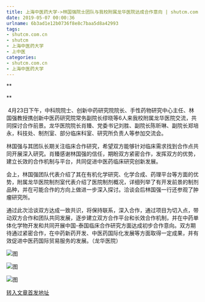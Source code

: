 ```yaml
---
title: 上海中医药大学->林国强院士团队与我校附属龙华医院达成合作意向 | shutcm.com.cn
date: 2019-05-07 00:00:36
urlname: 6b3ad1e12b0736f8e8c7baa5d8a42993
tags: 
- shutcm.com.cn
- shutcm
- 上海中医药大学
- 上中医
categories:
- shutcm.com.cn
- 上海中医药大学
---
```


**

**

 4月23日下午，中科院院士、创新中药研究院院长、手性药物研究中心主任、林国强教授携创新中医药研究院常务副院长缪晓等6人来我校附属龙华医院交流，共同探讨合作前景。龙华医院院长肖臻、党委书记刘胜、副院长陈昕琳、副院长郑培永，科技处、制剂室、部分临床科室、研究所负责人等参加交流会。

林国强与其团队长期关注临床合作研究，希望双方能够针对临床需求找到合作点共同开展深入研究。肖臻感谢林国强的信任，期盼双方紧密合作，发挥双方的优势，建立长效的合作机制与平台，共同促进中医药临床研究创新发展。

会上，林国强团队代表介绍了其在有机化学研究、化学合成、药理平台等方面的优势，附属龙华医院制剂室代表介绍了医院制剂概况，详细列举了有开发前景的制剂品种，并在可能合作的方向上做进一步深入探讨。洽谈会后林国强一行还参观了肿瘤研究所。

通过此次洽谈双方达成一致共识，将保持联系，深入合作，通过项目为切入点，带动双方合作和团队共同发展，逐步建立双方合作平台和长效合作机制，并在中药单体化学物开发和共同开展中国-泰国临床合作研究方面达成初步合作意向。双方期待通过紧密合作，在中药新药开发、中医药国际化发展等方面取得一定成果，并有效促进中医药国际贸易服务的发展。（龙华医院）

![图](http://www.shutcm.edu.cn/_upload/article/images/c9/2a/4705697f4cc484eb7bed1cf23358/34af2b44-9fb7-4967-9cc4-9de7d965e699.jpg)

![图](http://www.shutcm.edu.cn/_upload/article/images/c9/2a/4705697f4cc484eb7bed1cf23358/0ea09b71-a146-480a-a102-e14a68d95b52.jpg)

![图](http://www.shutcm.edu.cn/_upload/article/images/c9/2a/4705697f4cc484eb7bed1cf23358/afb298fc-fd7b-4b09-8dbf-fdfd9bb2316b.jpg)

[转入文章首发地址](http://www.shutcm.edu.cn/2019/0425/c973a103226/page.htm)